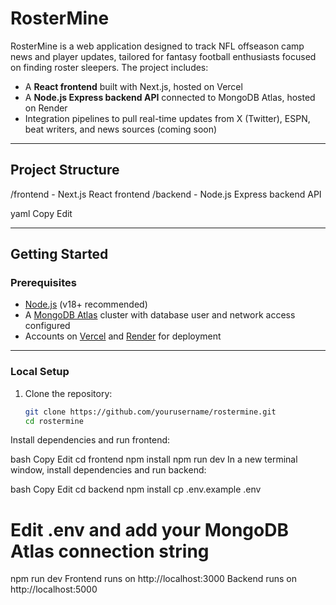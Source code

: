 # RosterMine

RosterMine is a web application designed to track NFL offseason camp news and player updates, tailored for fantasy football enthusiasts focused on finding roster sleepers. The project includes:

- A **React frontend** built with Next.js, hosted on Vercel  
- A **Node.js Express backend API** connected to MongoDB Atlas, hosted on Render  
- Integration pipelines to pull real-time updates from X (Twitter), ESPN, beat writers, and news sources (coming soon)  

---

## Project Structure

/frontend - Next.js React frontend
/backend - Node.js Express backend API

yaml
Copy
Edit

---

## Getting Started

### Prerequisites

- [Node.js](https://nodejs.org/en/download/) (v18+ recommended)  
- A [MongoDB Atlas](https://www.mongodb.com/cloud/atlas) cluster with database user and network access configured  
- Accounts on [Vercel](https://vercel.com/) and [Render](https://render.com/) for deployment  

---

### Local Setup

1. Clone the repository:

   ```bash
   git clone https://github.com/yourusername/rostermine.git
   cd rostermine
Install dependencies and run frontend:

bash
Copy
Edit
cd frontend
npm install
npm run dev
In a new terminal window, install dependencies and run backend:

bash
Copy
Edit
cd backend
npm install
cp .env.example .env
# Edit .env and add your MongoDB Atlas connection string
npm run dev
Frontend runs on http://localhost:3000
Backend runs on http://localhost:5000

